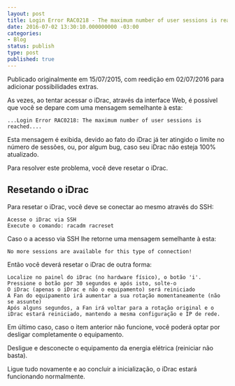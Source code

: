 ```yaml
---
layout: post
title: Login Error RAC0218 - The maximum number of user sessions is reached.
date: 2016-07-02 13:30:10.000000000 -03:00
categories:
- Blog
status: publish
type: post
published: true
---
```


Publicado originalmente em 15/07/2015, com reedição em 02/07/2016 para adicionar possibilidades extras.

As vezes, ao tentar acessar o iDrac, através da interface Web, é possível que você se depare com uma mensagem semelhante à esta:

~~~ shell
...Login Error RAC0218: The maximum number of user sessions is reached....
~~~

Esta mensagem é exibida, devido ao fato do iDrac já ter atingido o limite no número de sessões, ou, por algum bug, caso seu iDrac não esteja 100% atualizado.

Para resolver este problema, você deve resetar o iDrac.

## Resetando o iDrac
Para resetar o iDrac, você deve se conectar ao mesmo através do SSH:

	Acesse o iDrac via SSH
	Execute o comando: racadm racreset

Caso o a acesso via SSH lhe retorne uma mensagem semelhante à esta:

	No more sessions are available for this type of connection!

Então você deverá resetar o iDrac de outra forma:

	Localize no painel do iDrac (no hardware físico), o botão 'i'.
	Pressione o botão por 30 segundos e após isto, solte-o
	O iDrac (apenas o iDrac e não o equipamento) será reiniciado
	A Fan do equipamento irá aumentar a sua rotação momentaneamente (não se assunte)
	Após alguns segundos, a Fan irá voltar para a rotação original e o iDrac estará reiniciado, mantendo a mesma configuração e IP de rede.

Em último caso, caso o item anterior não funcione, você poderá optar por desligar completamente o equipamento.

Desligue e desconecte o equipamento da energia elétrica (reiniciar não basta).

Ligue tudo novamente e ao concluir a inicialização, o iDrac estará funcionando normalmente.